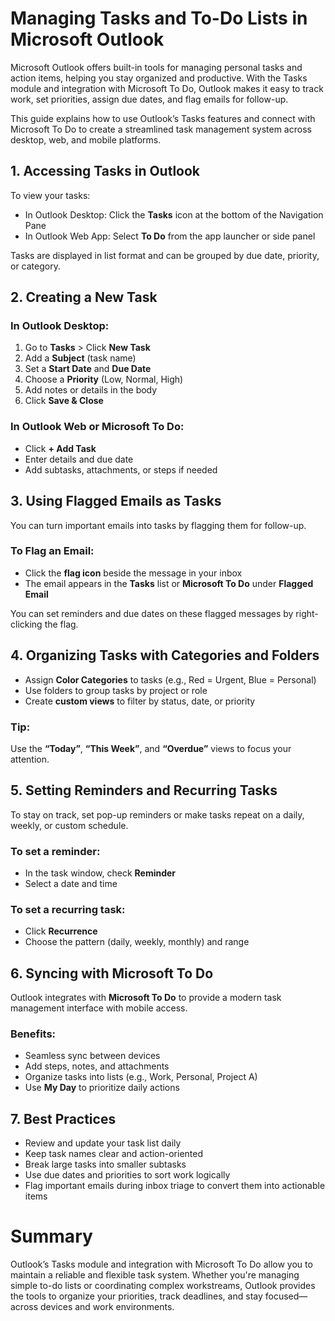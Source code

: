 # Managing Tasks and To-Do Lists in Microsoft Outlook

Microsoft Outlook offers built-in tools for managing personal tasks and action items, helping you stay organized and productive. With the Tasks module and integration with Microsoft To Do, Outlook makes it easy to track work, set priorities, assign due dates, and flag emails for follow-up.

This guide explains how to use Outlook’s Tasks features and connect with Microsoft To Do to create a streamlined task management system across desktop, web, and mobile platforms.

## 1. Accessing Tasks in Outlook

To view your tasks:
- In Outlook Desktop: Click the **Tasks** icon at the bottom of the Navigation Pane
- In Outlook Web App: Select **To Do** from the app launcher or side panel

Tasks are displayed in list format and can be grouped by due date, priority, or category.

## 2. Creating a New Task

### In Outlook Desktop:
1. Go to **Tasks** > Click **New Task**
2. Add a **Subject** (task name)
3. Set a **Start Date** and **Due Date**
4. Choose a **Priority** (Low, Normal, High)
5. Add notes or details in the body
6. Click **Save & Close**

### In Outlook Web or Microsoft To Do:
- Click **+ Add Task**
- Enter details and due date
- Add subtasks, attachments, or steps if needed

## 3. Using Flagged Emails as Tasks

You can turn important emails into tasks by flagging them for follow-up.

### To Flag an Email:
- Click the **flag icon** beside the message in your inbox
- The email appears in the **Tasks** list or **Microsoft To Do** under **Flagged Email**

You can set reminders and due dates on these flagged messages by right-clicking the flag.

## 4. Organizing Tasks with Categories and Folders

- Assign **Color Categories** to tasks (e.g., Red = Urgent, Blue = Personal)
- Use folders to group tasks by project or role
- Create **custom views** to filter by status, date, or priority

### Tip:
Use the **“Today”**, **“This Week”**, and **“Overdue”** views to focus your attention.

## 5. Setting Reminders and Recurring Tasks

To stay on track, set pop-up reminders or make tasks repeat on a daily, weekly, or custom schedule.

### To set a reminder:
- In the task window, check **Reminder**
- Select a date and time

### To set a recurring task:
- Click **Recurrence**
- Choose the pattern (daily, weekly, monthly) and range

## 6. Syncing with Microsoft To Do

Outlook integrates with **Microsoft To Do** to provide a modern task management interface with mobile access.

### Benefits:
- Seamless sync between devices
- Add steps, notes, and attachments
- Organize tasks into lists (e.g., Work, Personal, Project A)
- Use **My Day** to prioritize daily actions

## 7. Best Practices

- Review and update your task list daily
- Keep task names clear and action-oriented
- Break large tasks into smaller subtasks
- Use due dates and priorities to sort work logically
- Flag important emails during inbox triage to convert them into actionable items

# Summary

Outlook’s Tasks module and integration with Microsoft To Do allow you to maintain a reliable and flexible task system. Whether you're managing simple to-do lists or coordinating complex workstreams, Outlook provides the tools to organize your priorities, track deadlines, and stay focused—across devices and work environments.
